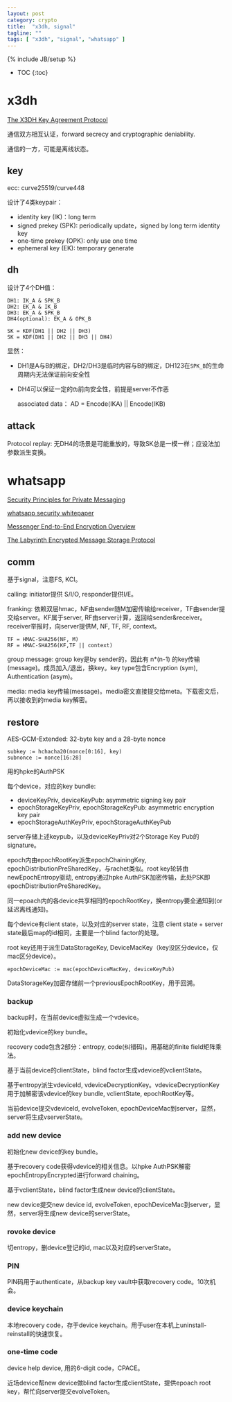 ```yaml
---
layout: post
category: crypto
title:  "x3dh, signal"
tagline: ""
tags: [ "x3dh", "signal", "whatsapp" ] 
---
```

{% include JB/setup %}

* TOC
{:toc}

# x3dh

[The X3DH Key Agreement Protocol](https://signal.org/docs/specifications/x3dh/)

通信双方相互认证，forward secrecy and cryptographic deniability.

通信的一方，可能是离线状态。

## key

ecc: curve25519/curve448

设计了4类keypair：
- identity key (IK)：long term
- signed prekey (SPK): periodically update，signed by long term identity key
- one-time prekey (OPK): only use one time
- ephemeral key (EK): temporary generate

## dh

设计了4个DH值：

    DH1: IK_A & SPK_B
    DH2: EK_A & IK_B
    DH3: EK_A & SPK_B
    DH4(optional): EK_A & OPK_B

    SK = KDF(DH1 || DH2 || DH3)
    SK = KDF(DH1 || DH2 || DH3 || DH4)


显然：
- DH1是A与B的绑定，DH2/DH3是临时内容与B的绑定，DH123在`SPK_B`的生命周期内无法保证前向安全性
- DH4可以保证一定的`伪`前向安全性，前提是server不作恶


   associated data： 
   AD = Encode(IKA) || Encode(IKB)

## attack

Protocol replay: 无DH4的场景是可能重放的，导致SK总是一模一样；应设法加参数派生变换。

# whatsapp

[Security Principles for Private Messaging](https://engineering.fb.com/wp-content/uploads/2022/07/Meta-Security-Principles-for-Private-Messaging-White-Paper-July-2022-2.pdf)

[whatsapp security whitepaper](https://www.whatsapp.com/security/WhatsApp-Security-Whitepaper.pdf)

[Messenger End-to-End Encryption Overview](https://engineering.fb.com/wp-content/uploads/2023/12/MessengerEnd-to-EndEncryptionOverview_12-6-2023.pdf)

[The Labyrinth Encrypted Message Storage Protocol](https://engineering.fb.com/wp-content/uploads/2023/12/TheLabyrinthEncryptedMessageStorageProtocol_12-6-2023.pdf)

## comm

基于signal，注意FS, KCI。

calling: initiator提供 S/I/O, responder提供I/E。

franking: 依赖双层hmac，NF由sender随M加密传输给receiver，TF由sender提交给server。KF属于server, RF由server计算，返回给sender&receiver。receiver举报时，向server提供M, NF, TF, RF, context。

    TF = HMAC-SHA256(NF, M)
    RF = HMAC-SHA256(KF,TF || context)

group message: group key是by sender的，因此有 n*(n-1) 的key传输(message)。成员加入/退出，换key。key type包含Encryption (sym), Authentication (asym)。

media: media key传输(message)。media密文直接提交给meta。下载密文后，再以接收到的media key解密。

## restore

AES-GCM-Extended: 32-byte key and a 28-byte nonce

    subkey := hchacha20(nonce[0:16], key)
    subnonce := nonce[16:28]

用的hpke的AuthPSK

每个device，对应的key bundle:
- deviceKeyPriv, deviceKeyPub: asymmetric signing key pair
- epochStorageKeyPriv, epochStorageKeyPub: asymmetric encryption key pair
- epochStorageAuthKeyPriv, epochStorageAuthKeyPub

server存储上述keypub，以及deviceKeyPriv对2个Storage Key Pub的signature。

epoch内由epochRootKey派生epochChainingKey, epochDistributionPreSharedKey，与rachet类似。root key轮转由newEpochEntropy驱动, entropy通过hpke AuthPSK加密传输，此处PSK即epochDistributionPreSharedKey。

同一epoach内的各device共享相同的epochRootKey，换entropy要全通知到(or延迟离线通知)。

每个device有client state，以及对应的server state，注意 client state + server state最后map的id相同，主要是一个blind factor的处理。

root key还用于派生DataStorageKey, DeviceMacKey（key没区分device，仅mac区分device）。

    epochDeviceMac := mac(epochDeviceMacKey, deviceKeyPub)

DataStorageKey加密存储前一个previousEpochRootKey，用于回溯。

### backup

backup时，在当前device虚拟生成一个vdevice。

初始化vdevice的key bundle。

recovery code包含2部分：entropy, code(纠错码)。用基础的finite field矩阵乘法。

基于当前device的clientState，blind factor生成vdevice的vclientState。

基于entropy派生vdeviceId, vdeviceDecryptionKey。vdeviceDecryptionKey用于加解密该vdevice的key bundle, vclientState, epochRootKey等。

当前device提交vdeviceId, evolveToken, epochDeviceMac到server，显然，server将生成vserverState。

### add new device

初始化new device的key bundle。

基于recovery code获得vdevice的相关信息。以hpke AuthPSK解密epochEntropyEncrypted进行forward chaining。

基于vclientState，blind factor生成new device的clientState。

new device提交new device id, evolveToken, epochDeviceMac到server，显然，server将生成new device的serverState。

### rovoke device

切entropy，删device登记的id, mac以及对应的serverState。

### PIN

PIN码用于authenticate，从backup key vault中获取recovery code。10次机会。

### device keychain

本地recovery code，存于device keychain。用于user在本机上uninstall-reinstall的快速恢复。

### one-time code

device help device, 用的6-digit code，CPACE。

近场device帮new device做blind factor生成clientState，提供epoach root key，帮忙向server提交evolveToken。











